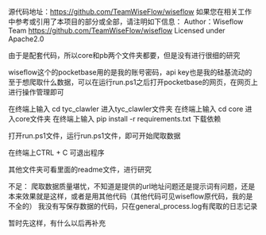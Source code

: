 源代码地址：https://github.com/TeamWiseFlow/wiseflow
如果您在相关工作中参考或引用了本项目的部分或全部，请注明如下信息：
Author：Wiseflow Team
https://github.com/TeamWiseFlow/wiseflow
Licensed under Apache2.0

<!--------- 分割线 --------->

由于是配套代码，所以core和pb两个文件夹都要，但是没有进行很细的研究

wiseflow这个的pocketbase用的是我的账号密码，api key也是我的硅基流动的
至于想爬取什么数据，可以在运行run.ps1之后打开pocketbase的网页，在网页上进行操作管理即可

在终端上输入      cd tyc_clawler     进入tyc_clawler文件夹
在终端上输入      cd core            进入core文件夹
在终端上输入      pip install -r requirements.txt    下载依赖

打开run.ps1文件，运行run.ps1文件，即可开始爬取数据

在终端上CTRL + C 可退出程序

其他文件夹可看里面的readme文件，进行研究

<!--------- 分割线 --------->
不足： 爬取数据质量堪忧，不知道是提供的url地址问题还是提示词有问题，还是本来效果就是这样，或者是用其他代码（其他代码可见wiseflow原代码，我的是不全的）
      我没有写保存数据的代码，只在general_process.log有爬取的日志记录

<!--------- 分割线 --------->
暂时先这样，有什么以后再补充



